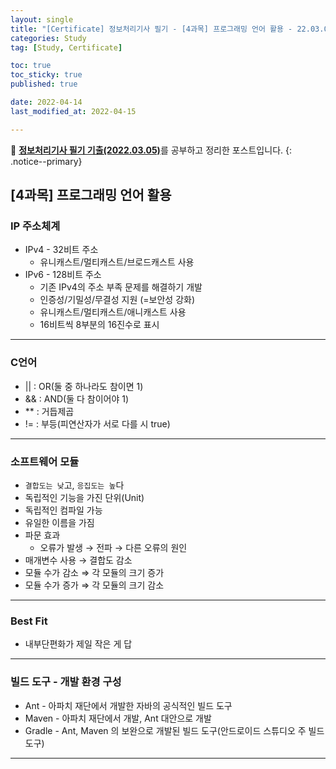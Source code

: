 ```yaml
---
layout: single
title: "[Certificate] 정보처리기사 필기 - [4과목] 프로그래밍 언어 활용 - 22.03.05"
categories: Study
tag: [Study, Certificate]

toc: true
toc_sticky: true
published: true

date: 2022-04-14
last_modified_at: 2022-04-15

---
```



📄 [**정보처리기사 필기 기출(2022.03.05)**](https://comcbt.com/xe/iz)를 공부하고 정리한 포스트입니다.
{: .notice--primary}


## [4과목] 프로그래밍 언어 활용


### IP 주소체계

- IPv4 - 32비트 주소
    - 유니캐스트/멀티캐스트/브로드캐스트 사용
- IPv6 - 128비트 주소
    - 기존 IPv4의 주소 부족 문제를 해결하기 개발
    - 인증성/기밀성/무결성 지원 (=보안성 강화)
    - 유니캐스트/멀티캐스트/애니캐스트 사용
    - 16비트씩 8부분의 16진수로 표시
    
---
    
### C언어

- || : OR(둘 중 하나라도 참이면 1)
- && : AND(둘 다 참이어야 1)
- ** : 거듭제곱
- != : 부등(피연산자가 서로 다를 시 true)

---

### 소프트웨어 모듈

- `결합도는 낮`고, `응집도는 높`다
- 독립적인 기능을 가진 단위(Unit)
- 독립적인 컴파일 가능
- 유일한 이름을 가짐
- 파문 효과
    - 오류가 발생 → 전파 → 다른 오류의 원인
- 매개변수 사용 → 결합도 감소
- 모듈 수가 감소 ⇒ 각 모듈의 크기 증가
- 모듈 수가 증가 ⇒ 각 모듈의 크기 감소

---

### Best Fit

- 내부단편화가 제일 작은 게 답

---

### 빌드 도구 - 개발 환경 구성

- Ant - 아파치 재단에서 개발한 자바의 공식적인 빌드 도구
- Maven - 아파치 재단에서 개발, Ant 대안으로 개발
- Gradle - Ant, Maven 의 보완으로 개발된 빌드 도구(안드로이드 스튜디오 주 빌드 도구)

---

